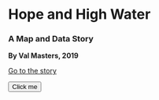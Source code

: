# Hope and High Water
### A Map and Data Story

**By Val Masters, 2019**

[Go to the story](https://nbviewer.jupyter.org/github/valhella/highwater/blob/master/Louisiana_Edit.ipynb)

<form action="https://stackoverflow.com/" method="get" target="_blank"><button type="submit">Click me</button></form>
